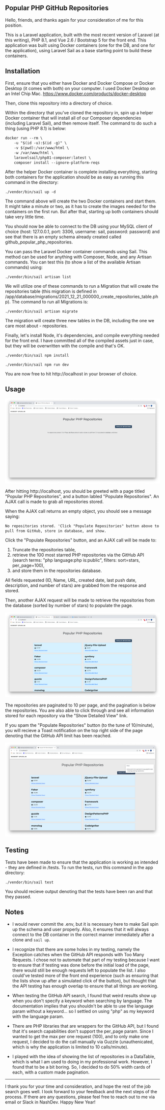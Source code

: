 ## Popular PHP GitHub Repositories

Hello, friends, and thanks again for your consideration of me for this position.

This is a Laravel application, built with the most recent version of Laravel (at this writing), PHP 8.1, and Vue 2.6 / Bootstrap 5 for the front end. This application was built using Docker containers (one for the DB, and one for the application), using Laravel Sail as a base starting point to build these containers.



## Installation

First, ensure that you either have Docker and Docker Compose or Docker Desktop (it comes with both) on your computer. I used Docker Desktop on an Intel Chip Mac. https://www.docker.com/products/docker-desktop

Then, clone this repository into a directory of choice.

Within the directory that you've cloned the repository in, spin up a helper Docker container that will install all of our Composer dependencies (including Laravel Sail), and then remove itself. The command to do such a thing (using PHP 8.1) is below:

```
docker run --rm \
    -u "$(id -u):$(id -g)" \
    -v $(pwd):/var/www/html \
    -w /var/www/html \
    laravelsail/php81-composer:latest \
    composer install --ignore-platform-reqs
```

After the helper Docker container is complete installing everything, starting both containers for the application should be as easy as running this command in the directory:

```
./vendor/bin/sail up -d
```

The command above will create the two Docker containers and start them. It might take a minute or two, as it has to create the images needed for the containers on the first run. But after that, starting up both containers should take very little time.

You should now be able to connect to the DB using your MySQL client of choice (host: 127.0.0.1, port: 3306, username: sail, password: password) and see that there is an empty schema already created called github_popular_php_repositories.

You can pass the Laravel Docker container commands using Sail. This method can be used for anything with Composer, Node, and any Artisan commands. You can test this (to show a list of the available Artisan commands) using:

```
./vendor/bin/sail artisan list
```

We will utilize one of these commands to run a Migration that will create the repositories table (this migration is defined in /app/database/migrations/2021_12_21_000000_create_repositories_table.php). The command to run all Migrations is:

```
./vendor/bin/sail artisan migrate
```

The migration will create three new tables in the DB, including the one we care most about - repositories.

Finally, let's install Node, it's dependencies, and compile everything needed for the front end. I have committed all of the compiled assets just in case, but they will be overwritten with the compile and that's OK.

```
./vendor/bin/sail npm install
```

```
./vendor/bin/sail npm run dev
```

You are now free to hit http://localhost in your browser of choice.



## Usage

![initial screen](screenshots/initial.png)

After hitting http://localhost, you should be greeted with a page titled "Popular PHP Repositories", and a button labled "Populate Repositories". An AJAX call is made to grab all repositories stored.

When the AJAX call returns an empty object, you should see a message saying:

```
No repositories stored. 'Click "Populate Repositories" button above to pull from GitHub, store in database, and show.
```

Click the "Populate Repositories" button, and an AJAX call will be made to:
1. Truncate the repositories table,
2. retrieve the 100 most starred PHP repositories via the GitHub API (search terms: "php language:php is:public", filters: sort=stars, per_page=100), 
3. and store them in the repositories database. 

All fields requested (ID, Name, URL, created date, last push date, description, and number of stars) are grabbed from the response and stored. 

Then, another AJAX request will be made to retrieve the repositories from the database (sorted by number of stars) to populate the page.

![populated screen](screenshots/populated.png)

The repositories are paginated to 10 per page, and the pagination is below the repositories. You are also able to click through and see all information stored for each repository via the "Show Detailed View" link.

If you spam the "Populate Repositories" button (to the tune of 10/minute), you will recieve a Toast notification on the top right side of the page denoting that the GitHub API limit has been reached.

![toast notification](screenshots/toast.png)



## Testing

Tests have been made to ensure that the application is working as intended - they are defined in /tests. To run the tests, run this command in the app directory:

```
./vendor/bin/sail test
```

You should recieve output denoting that the tests have been ran and that they passed.



## Notes

- I would never commit the .env, but it is necessary here to make Sail spin up the schema and user properly. Also, it ensures that it will always connect to the DB container in the correct manner immediately after a clone and `sail up`.

- I recognize that there are some holes in my testing, namely the Exception catches when the GitHub API responds with Too Many Requests. I chose not to automate that part of my testing because I want to ensure that if testing was done before the initial load of the page, there would still be enough requests left to populate the list. I also could've tested more of the front end experience (such as ensuring that the lists show up after a simulated click of the button), but thought that the API testing has enough overlap to ensure that all things are working.

- When testing the GitHub API search, I found that weird results show up when you don't specify a keyword when searching by language. The documentation implies that you shouldn't be able to use the language param without a keyword... so I settled on using "php" as my keyword with the language param.

- There are PHP libraries that are wrappers for the GitHub API, but I found that it's search capabilities don't support the per_page param. Since I wanted to get the max per one request (100), and to only make one request, I decided to do the call manually via Guzzle (unauthenicated, which is why the application is limited to 10 calls/minute).

- I played with the idea of showing the list of repositories in a DataTable, which is what I am used to doing in my professional work. However, I found that to be a bit boring. So, I decided to do 50% width cards of each, with a custom made pagination. 


<hr/>


I thank you for your time and consideration, and hope the rest of the job search goes well. I look forward to your feedback and the next steps of the process. If there are any questions, please feel free to reach out to me via email or Slack in NashDev. Happy New Year!
